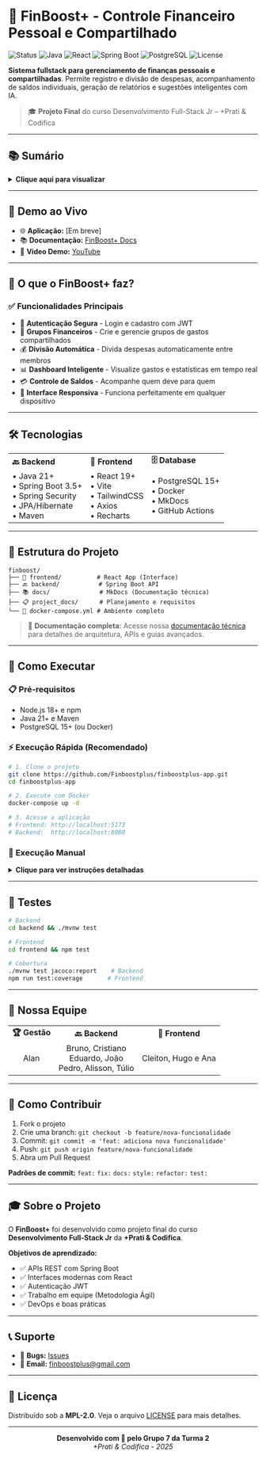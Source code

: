 # 💸 FinBoost+ - Controle Financeiro Pessoal e Compartilhado

<div align="left">
  <img src="https://img.shields.io/badge/Status-Em_Desenvolvimento-yellow" alt="Status">
  <img src="https://img.shields.io/badge/Java-21+-orange" alt="Java">
  <img src="https://img.shields.io/badge/React-19+-61dafb" alt="React">
  <img src="https://img.shields.io/badge/Spring_Boot-3.5+-6db33f" alt="Spring Boot">
  <img src="https://img.shields.io/badge/PostgreSQL-15+-336791" alt="PostgreSQL">
  <img src="https://img.shields.io/badge/License-MPL_2.0-blue.svg" alt="License">
</div>

**Sistema fullstack para gerenciamento de finanças pessoais e compartilhadas**. Permite registro e divisão de despesas, acompanhamento de saldos individuais, geração de relatórios e sugestões inteligentes com IA.

> 🎓 **Projeto Final** do curso Desenvolvimento Full-Stack Jr – +Prati & Codifica

---

## 📚 Sumário

<details>
<summary><strong>Clique aqui para visualizar</strong></summary>
  
- [💸 FinBoost+ - Controle Financeiro Pessoal e Compartilhado](#-finboost---controle-financeiro-pessoal-e-compartilhado)
  - [📚 Sumário](#-sumário)
  - [🚀 **Demo ao Vivo**](#-demo-ao-vivo)
  - [🎯 **O que o FinBoost+ faz?**](#-o-que-o-finboost-faz)
    - [✅ **Funcionalidades Principais**](#-funcionalidades-principais)
  - [🛠️ **Tecnologias**](#️-tecnologias)
  - [📁 **Estrutura do Projeto**](#-estrutura-do-projeto)
  - [🚀 **Como Executar**](#-como-executar)
    - [📋 **Pré-requisitos**](#-pré-requisitos)
    - [⚡ **Execução Rápida (Recomendado)**](#-execução-rápida-recomendado)
    - [🔧 **Execução Manual**](#-execução-manual)
  - [🧪 **Testes**](#-testes)
  - [👥 **Nossa Equipe**](#-nossa-equipe)
  - [🤝 **Como Contribuir**](#-como-contribuir)
  - [🎓 **Sobre o Projeto**](#-sobre-o-projeto)
  - [📞 **Suporte**](#-suporte)
  - [📄 **Licença**](#-licença)

</details>

---

## 🚀 **Demo ao Vivo**

<!-- Adicionar quando tiver deploy -->
- 🌐 **Aplicação:** [Em breve]
- 📚 **Documentação:** [FinBoost+ Docs](https://finboostplus.github.io/finboostplus-app/)
- 🎥 **Video Demo:** [YouTube](link-do-video)

---

## 🎯 **O que o FinBoost+ faz?**

### ✅ **Funcionalidades Principais**

- 🔐 **Autenticação Segura** - Login e cadastro com JWT
- 👥 **Grupos Financeiros** - Crie e gerencie grupos de gastos compartilhados
- 💰 **Divisão Automática** - Divida despesas automaticamente entre membros
- 📊 **Dashboard Inteligente** - Visualize gastos e estatísticas em tempo real
- 💳 **Controle de Saldos** - Acompanhe quem deve para quem
- 📱 **Interface Responsiva** - Funciona perfeitamente em qualquer dispositivo

---

## 🛠️ **Tecnologias**

<table>
<tr>
<td><strong>🔙 Backend</strong></td>
<td><strong>🎨 Frontend</strong></td>
<td><strong>🗄️ Database</strong></td>
</tr>
<tr>
<td>
• Java 21+<br/>
• Spring Boot 3.5+<br/>
• Spring Security<br/>
• JPA/Hibernate<br/>
• Maven
</td>
<td>
• React 19+<br/>
• Vite<br/>
• TailwindCSS<br/>
• Axios<br/>
• Recharts
</td>
<td>
• PostgreSQL 15+<br/>
• Docker<br/>
• MkDocs<br/>
• GitHub Actions
</td>
</tr>
</table>

---

## 📁 **Estrutura do Projeto**

```
finboost/
├── 🎨 frontend/          # React App (Interface)
├── 🔙 backend/           # Spring Boot API  
├── 📚 docs/              # MkDocs (Documentação técnica)
├── 📋 project_docs/      # Planejamento e requisitos
└── 🐳 docker-compose.yml # Ambiente completo
```

> 📖 **Documentação completa:** Acesse nossa [documentação técnica](https://finboostplus.github.io/finboostplus-app/) para detalhes de arquitetura, APIs e guias avançados.

---

## 🚀 **Como Executar**

### 📋 **Pré-requisitos**
- Node.js 18+ e npm
- Java 21+ e Maven  
- PostgreSQL 15+ (ou Docker)

### ⚡ **Execução Rápida (Recomendado)**

```bash
# 1. Clone o projeto
git clone https://github.com/Finboostplus/finboostplus-app.git
cd finboostplus-app

# 2. Execute com Docker
docker-compose up -d

# 3. Acesse a aplicação
# Frontend: http://localhost:5173
# Backend:  http://localhost:8080
```

### 🔧 **Execução Manual**

<details>
<summary><strong>Clique para ver instruções detalhadas</strong></summary>

```bash
# Backend
cd backend
./mvnw clean install
./mvnw spring-boot:run

# Frontend (novo terminal)
cd frontend  
npm install
npm run dev
```

**Variáveis de ambiente:**
```bash
# backend/application.yml
spring:
  datasource:
    url: jdbc:postgresql://localhost:5432/finboost
    username: seu_usuario
    password: sua_senha
```

</details>

---

## 🧪 **Testes**

```bash
# Backend
cd backend && ./mvnw test

# Frontend  
cd frontend && npm test

# Cobertura
./mvnw test jacoco:report    # Backend
npm run test:coverage       # Frontend
```

---

## 👥 **Nossa Equipe**

<table>
<tr>
<td align="center"><strong>🏆 Gestão</strong></td>
<td align="center"><strong>🔙 Backend</strong></td>
<td align="center"><strong>🎨 Frontend</strong></td>
</tr>
<tr>
<td align="center">Alan</td>
<td align="center">Bruno, Cristiano<br/>Eduardo, João<br/>Pedro, Alisson, Túlio</td>
<td align="center">Cleiton, Hugo e Ana</td>
</tr>
</table>

---

## 🤝 **Como Contribuir**

1. Fork o projeto
2. Crie uma branch: `git checkout -b feature/nova-funcionalidade`
3. Commit: `git commit -m 'feat: adiciona nova funcionalidade'`
4. Push: `git push origin feature/nova-funcionalidade`
5. Abra um Pull Request

**Padrões de commit:** `feat:` `fix:` `docs:` `style:` `refactor:` `test:`

---

## 🎓 **Sobre o Projeto**

O **FinBoost+** foi desenvolvido como projeto final do curso **Desenvolvimento Full-Stack Jr** da **+Prati & Codifica**. 

**Objetivos de aprendizado:**
- ✅ APIs REST com Spring Boot
- ✅ Interfaces modernas com React  
- ✅ Autenticação JWT
- ✅ Trabalho em equipe (Metodologia Ágil)
- ✅ DevOps e boas práticas

---

## 📞 **Suporte**

- 🐛 **Bugs:** [Issues](https://github.com/Finboostplus/finboostplus-app/issues)
- 📧 **Email:** finboostplus@gmail.com

---

## 📄 **Licença**

Distribuído sob a **MPL-2.0**. Veja o arquivo [LICENSE](./LICENSE) para mais detalhes.

---

<div align="center">
  <strong>Desenvolvido com 💙 pelo Grupo 7 da Turma 2</strong><br/>
  <em>+Prati & Codifica - 2025</em>
</div>
